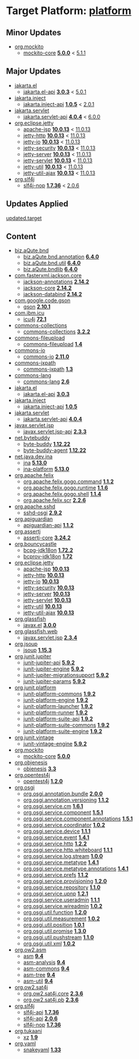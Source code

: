 # Target Platform: [platform](https://raw.githubusercontent.com/eclipse-platform/eclipse.platform.releng.aggregator/master/eclipse.platform.releng.prereqs.sdk/eclipse-sdk-prereqs.target)

## Minor Updates
 - [org.mockito](https://repo1.maven.org/maven2/org/mockito/)
    - [mockito-core](https://repo1.maven.org/maven2/org/mockito/mockito-core/) **[5.0.0](https://repo1.maven.org/maven2/org/mockito/mockito-core/5.0.0)** < [5.1.1](https://repo1.maven.org/maven2/org/mockito/mockito-core/5.1.1/)

## Major Updates
 - [jakarta.el](https://repo1.maven.org/maven2/jakarta/el/)
    - [jakarta.el-api](https://repo1.maven.org/maven2/jakarta/el/jakarta.el-api/) **[3.0.3](https://repo1.maven.org/maven2/jakarta/el/jakarta.el-api/3.0.3)** < [5.0.1](https://repo1.maven.org/maven2/jakarta/el/jakarta.el-api/5.0.1/)
 - [jakarta.inject](https://repo1.maven.org/maven2/jakarta/inject/)
    - [jakarta.inject-api](https://repo1.maven.org/maven2/jakarta/inject/jakarta.inject-api/) **[1.0.5](https://repo1.maven.org/maven2/jakarta/inject/jakarta.inject-api/1.0.5)** < [2.0.1](https://repo1.maven.org/maven2/jakarta/inject/jakarta.inject-api/2.0.1/)
 - [jakarta.servlet](https://repo1.maven.org/maven2/jakarta/servlet/)
    - [jakarta.servlet-api](https://repo1.maven.org/maven2/jakarta/servlet/jakarta.servlet-api/) **[4.0.4](https://repo1.maven.org/maven2/jakarta/servlet/jakarta.servlet-api/4.0.4)** < [6.0.0](https://repo1.maven.org/maven2/jakarta/servlet/jakarta.servlet-api/6.0.0/)
 - [org.eclipse.jetty](https://repo1.maven.org/maven2/org/eclipse/jetty/)
    - [apache-jsp](https://repo1.maven.org/maven2/org/eclipse/jetty/apache-jsp/) **[10.0.13](https://repo1.maven.org/maven2/org/eclipse/jetty/apache-jsp/10.0.13)** < [11.0.13](https://repo1.maven.org/maven2/org/eclipse/jetty/apache-jsp/11.0.13/)
    - [jetty-http](https://repo1.maven.org/maven2/org/eclipse/jetty/jetty-http/) **[10.0.13](https://repo1.maven.org/maven2/org/eclipse/jetty/jetty-http/10.0.13)** < [11.0.13](https://repo1.maven.org/maven2/org/eclipse/jetty/jetty-http/11.0.13/)
    - [jetty-io](https://repo1.maven.org/maven2/org/eclipse/jetty/jetty-io/) **[10.0.13](https://repo1.maven.org/maven2/org/eclipse/jetty/jetty-io/10.0.13)** < [11.0.13](https://repo1.maven.org/maven2/org/eclipse/jetty/jetty-io/11.0.13/)
    - [jetty-security](https://repo1.maven.org/maven2/org/eclipse/jetty/jetty-security/) **[10.0.13](https://repo1.maven.org/maven2/org/eclipse/jetty/jetty-security/10.0.13)** < [11.0.13](https://repo1.maven.org/maven2/org/eclipse/jetty/jetty-security/11.0.13/)
    - [jetty-server](https://repo1.maven.org/maven2/org/eclipse/jetty/jetty-server/) **[10.0.13](https://repo1.maven.org/maven2/org/eclipse/jetty/jetty-server/10.0.13)** < [11.0.13](https://repo1.maven.org/maven2/org/eclipse/jetty/jetty-server/11.0.13/)
    - [jetty-servlet](https://repo1.maven.org/maven2/org/eclipse/jetty/jetty-servlet/) **[10.0.13](https://repo1.maven.org/maven2/org/eclipse/jetty/jetty-servlet/10.0.13)** < [11.0.13](https://repo1.maven.org/maven2/org/eclipse/jetty/jetty-servlet/11.0.13/)
    - [jetty-util](https://repo1.maven.org/maven2/org/eclipse/jetty/jetty-util/) **[10.0.13](https://repo1.maven.org/maven2/org/eclipse/jetty/jetty-util/10.0.13)** < [11.0.13](https://repo1.maven.org/maven2/org/eclipse/jetty/jetty-util/11.0.13/)
    - [jetty-util-ajax](https://repo1.maven.org/maven2/org/eclipse/jetty/jetty-util-ajax/) **[10.0.13](https://repo1.maven.org/maven2/org/eclipse/jetty/jetty-util-ajax/10.0.13)** < [11.0.13](https://repo1.maven.org/maven2/org/eclipse/jetty/jetty-util-ajax/11.0.13/)
 - [org.slf4j](https://repo1.maven.org/maven2/org/slf4j/)
    - [slf4j-nop](https://repo1.maven.org/maven2/org/slf4j/slf4j-nop/) **[1.7.36](https://repo1.maven.org/maven2/org/slf4j/slf4j-nop/1.7.36)** < [2.0.6](https://repo1.maven.org/maven2/org/slf4j/slf4j-nop/2.0.6/)

## Updates Applied
[updated.target](updated.target)

## Content
 - [biz.aQute.bnd](https://repo1.maven.org/maven2/biz/aQute/bnd/)
    - [biz.aQute.bnd.annotation](https://repo1.maven.org/maven2/biz/aQute/bnd/biz.aQute.bnd.annotation/) **[6.4.0](https://repo1.maven.org/maven2/biz/aQute/bnd/biz.aQute.bnd.annotation/6.4.0)**
    - [biz.aQute.bnd.util](https://repo1.maven.org/maven2/biz/aQute/bnd/biz.aQute.bnd.util/) **[6.4.0](https://repo1.maven.org/maven2/biz/aQute/bnd/biz.aQute.bnd.util/6.4.0)**
    - [biz.aQute.bndlib](https://repo1.maven.org/maven2/biz/aQute/bnd/biz.aQute.bndlib/) **[6.4.0](https://repo1.maven.org/maven2/biz/aQute/bnd/biz.aQute.bndlib/6.4.0)**
 - [com.fasterxml.jackson.core](https://repo1.maven.org/maven2/com/fasterxml/jackson/core/)
    - [jackson-annotations](https://repo1.maven.org/maven2/com/fasterxml/jackson/core/jackson-annotations/) **[2.14.2](https://repo1.maven.org/maven2/com/fasterxml/jackson/core/jackson-annotations/2.14.2)**
    - [jackson-core](https://repo1.maven.org/maven2/com/fasterxml/jackson/core/jackson-core/) **[2.14.2](https://repo1.maven.org/maven2/com/fasterxml/jackson/core/jackson-core/2.14.2)**
    - [jackson-databind](https://repo1.maven.org/maven2/com/fasterxml/jackson/core/jackson-databind/) **[2.14.2](https://repo1.maven.org/maven2/com/fasterxml/jackson/core/jackson-databind/2.14.2)**
 - [com.google.code.gson](https://repo1.maven.org/maven2/com/google/code/gson/)
    - [gson](https://repo1.maven.org/maven2/com/google/code/gson/gson/) **[2.10.1](https://repo1.maven.org/maven2/com/google/code/gson/gson/2.10.1)**
 - [com.ibm.icu](https://repo1.maven.org/maven2/com/ibm/icu/)
    - [icu4j](https://repo1.maven.org/maven2/com/ibm/icu/icu4j/) **[72.1](https://repo1.maven.org/maven2/com/ibm/icu/icu4j/72.1)**
 - [commons-collections](https://repo1.maven.org/maven2/commons-collections/)
    - [commons-collections](https://repo1.maven.org/maven2/commons-collections/commons-collections/) **[3.2.2](https://repo1.maven.org/maven2/commons-collections/commons-collections/3.2.2)**
 - [commons-fileupload](https://repo1.maven.org/maven2/commons-fileupload/)
    - [commons-fileupload](https://repo1.maven.org/maven2/commons-fileupload/commons-fileupload/) **[1.4](https://repo1.maven.org/maven2/commons-fileupload/commons-fileupload/1.4)**
 - [commons-io](https://repo1.maven.org/maven2/commons-io/)
    - [commons-io](https://repo1.maven.org/maven2/commons-io/commons-io/) **[2.11.0](https://repo1.maven.org/maven2/commons-io/commons-io/2.11.0)**
 - [commons-jxpath](https://repo1.maven.org/maven2/commons-jxpath/)
    - [commons-jxpath](https://repo1.maven.org/maven2/commons-jxpath/commons-jxpath/) **[1.3](https://repo1.maven.org/maven2/commons-jxpath/commons-jxpath/1.3)**
 - [commons-lang](https://repo1.maven.org/maven2/commons-lang/)
    - [commons-lang](https://repo1.maven.org/maven2/commons-lang/commons-lang/) **[2.6](https://repo1.maven.org/maven2/commons-lang/commons-lang/2.6)**
 - [jakarta.el](https://repo1.maven.org/maven2/jakarta/el/)
    - [jakarta.el-api](https://repo1.maven.org/maven2/jakarta/el/jakarta.el-api/) **[3.0.3](https://repo1.maven.org/maven2/jakarta/el/jakarta.el-api/3.0.3)**
 - [jakarta.inject](https://repo1.maven.org/maven2/jakarta/inject/)
    - [jakarta.inject-api](https://repo1.maven.org/maven2/jakarta/inject/jakarta.inject-api/) **[1.0.5](https://repo1.maven.org/maven2/jakarta/inject/jakarta.inject-api/1.0.5)**
 - [jakarta.servlet](https://repo1.maven.org/maven2/jakarta/servlet/)
    - [jakarta.servlet-api](https://repo1.maven.org/maven2/jakarta/servlet/jakarta.servlet-api/) **[4.0.4](https://repo1.maven.org/maven2/jakarta/servlet/jakarta.servlet-api/4.0.4)**
 - [javax.servlet.jsp](https://repo1.maven.org/maven2/javax/servlet/jsp/)
    - [javax.servlet.jsp-api](https://repo1.maven.org/maven2/javax/servlet/jsp/javax.servlet.jsp-api/) **[2.3.3](https://repo1.maven.org/maven2/javax/servlet/jsp/javax.servlet.jsp-api/2.3.3)**
 - [net.bytebuddy](https://repo1.maven.org/maven2/net/bytebuddy/)
    - [byte-buddy](https://repo1.maven.org/maven2/net/bytebuddy/byte-buddy/) **[1.12.22](https://repo1.maven.org/maven2/net/bytebuddy/byte-buddy/1.12.22)**
    - [byte-buddy-agent](https://repo1.maven.org/maven2/net/bytebuddy/byte-buddy-agent/) **[1.12.22](https://repo1.maven.org/maven2/net/bytebuddy/byte-buddy-agent/1.12.22)**
 - [net.java.dev.jna](https://repo1.maven.org/maven2/net/java/dev/jna/)
    - [jna](https://repo1.maven.org/maven2/net/java/dev/jna/jna/) **[5.13.0](https://repo1.maven.org/maven2/net/java/dev/jna/jna/5.13.0)**
    - [jna-platform](https://repo1.maven.org/maven2/net/java/dev/jna/jna-platform/) **[5.13.0](https://repo1.maven.org/maven2/net/java/dev/jna/jna-platform/5.13.0)**
 - [org.apache.felix](https://repo1.maven.org/maven2/org/apache/felix/)
    - [org.apache.felix.gogo.command](https://repo1.maven.org/maven2/org/apache/felix/org.apache.felix.gogo.command/) **[1.1.2](https://repo1.maven.org/maven2/org/apache/felix/org.apache.felix.gogo.command/1.1.2)**
    - [org.apache.felix.gogo.runtime](https://repo1.maven.org/maven2/org/apache/felix/org.apache.felix.gogo.runtime/) **[1.1.6](https://repo1.maven.org/maven2/org/apache/felix/org.apache.felix.gogo.runtime/1.1.6)**
    - [org.apache.felix.gogo.shell](https://repo1.maven.org/maven2/org/apache/felix/org.apache.felix.gogo.shell/) **[1.1.4](https://repo1.maven.org/maven2/org/apache/felix/org.apache.felix.gogo.shell/1.1.4)**
    - [org.apache.felix.scr](https://repo1.maven.org/maven2/org/apache/felix/org.apache.felix.scr/) **[2.2.6](https://repo1.maven.org/maven2/org/apache/felix/org.apache.felix.scr/2.2.6)**
 - [org.apache.sshd](https://repo1.maven.org/maven2/org/apache/sshd/)
    - [sshd-osgi](https://repo1.maven.org/maven2/org/apache/sshd/sshd-osgi/) **[2.9.2](https://repo1.maven.org/maven2/org/apache/sshd/sshd-osgi/2.9.2)**
 - [org.apiguardian](https://repo1.maven.org/maven2/org/apiguardian/)
    - [apiguardian-api](https://repo1.maven.org/maven2/org/apiguardian/apiguardian-api/) **[1.1.2](https://repo1.maven.org/maven2/org/apiguardian/apiguardian-api/1.1.2)**
 - [org.assertj](https://repo1.maven.org/maven2/org/assertj/)
    - [assertj-core](https://repo1.maven.org/maven2/org/assertj/assertj-core/) **[3.24.2](https://repo1.maven.org/maven2/org/assertj/assertj-core/3.24.2)**
 - [org.bouncycastle](https://repo1.maven.org/maven2/org/bouncycastle/)
    - [bcpg-jdk18on](https://repo1.maven.org/maven2/org/bouncycastle/bcpg-jdk18on/) **[1.72.2](https://repo1.maven.org/maven2/org/bouncycastle/bcpg-jdk18on/1.72.2)**
    - [bcprov-jdk18on](https://repo1.maven.org/maven2/org/bouncycastle/bcprov-jdk18on/) **[1.72](https://repo1.maven.org/maven2/org/bouncycastle/bcprov-jdk18on/1.72)**
 - [org.eclipse.jetty](https://repo1.maven.org/maven2/org/eclipse/jetty/)
    - [apache-jsp](https://repo1.maven.org/maven2/org/eclipse/jetty/apache-jsp/) **[10.0.13](https://repo1.maven.org/maven2/org/eclipse/jetty/apache-jsp/10.0.13)**
    - [jetty-http](https://repo1.maven.org/maven2/org/eclipse/jetty/jetty-http/) **[10.0.13](https://repo1.maven.org/maven2/org/eclipse/jetty/jetty-http/10.0.13)**
    - [jetty-io](https://repo1.maven.org/maven2/org/eclipse/jetty/jetty-io/) **[10.0.13](https://repo1.maven.org/maven2/org/eclipse/jetty/jetty-io/10.0.13)**
    - [jetty-security](https://repo1.maven.org/maven2/org/eclipse/jetty/jetty-security/) **[10.0.13](https://repo1.maven.org/maven2/org/eclipse/jetty/jetty-security/10.0.13)**
    - [jetty-server](https://repo1.maven.org/maven2/org/eclipse/jetty/jetty-server/) **[10.0.13](https://repo1.maven.org/maven2/org/eclipse/jetty/jetty-server/10.0.13)**
    - [jetty-servlet](https://repo1.maven.org/maven2/org/eclipse/jetty/jetty-servlet/) **[10.0.13](https://repo1.maven.org/maven2/org/eclipse/jetty/jetty-servlet/10.0.13)**
    - [jetty-util](https://repo1.maven.org/maven2/org/eclipse/jetty/jetty-util/) **[10.0.13](https://repo1.maven.org/maven2/org/eclipse/jetty/jetty-util/10.0.13)**
    - [jetty-util-ajax](https://repo1.maven.org/maven2/org/eclipse/jetty/jetty-util-ajax/) **[10.0.13](https://repo1.maven.org/maven2/org/eclipse/jetty/jetty-util-ajax/10.0.13)**
 - [org.glassfish](https://repo1.maven.org/maven2/org/glassfish/)
    - [javax.el](https://repo1.maven.org/maven2/org/glassfish/javax.el/) **[3.0.0](https://repo1.maven.org/maven2/org/glassfish/javax.el/3.0.0)**
 - [org.glassfish.web](https://repo1.maven.org/maven2/org/glassfish/web/)
    - [javax.servlet.jsp](https://repo1.maven.org/maven2/org/glassfish/web/javax.servlet.jsp/) **[2.3.4](https://repo1.maven.org/maven2/org/glassfish/web/javax.servlet.jsp/2.3.4)**
 - [org.jsoup](https://repo1.maven.org/maven2/org/jsoup/)
    - [jsoup](https://repo1.maven.org/maven2/org/jsoup/jsoup/) **[1.15.3](https://repo1.maven.org/maven2/org/jsoup/jsoup/1.15.3)**
 - [org.junit.jupiter](https://repo1.maven.org/maven2/org/junit/jupiter/)
    - [junit-jupiter-api](https://repo1.maven.org/maven2/org/junit/jupiter/junit-jupiter-api/) **[5.9.2](https://repo1.maven.org/maven2/org/junit/jupiter/junit-jupiter-api/5.9.2)**
    - [junit-jupiter-engine](https://repo1.maven.org/maven2/org/junit/jupiter/junit-jupiter-engine/) **[5.9.2](https://repo1.maven.org/maven2/org/junit/jupiter/junit-jupiter-engine/5.9.2)**
    - [junit-jupiter-migrationsupport](https://repo1.maven.org/maven2/org/junit/jupiter/junit-jupiter-migrationsupport/) **[5.9.2](https://repo1.maven.org/maven2/org/junit/jupiter/junit-jupiter-migrationsupport/5.9.2)**
    - [junit-jupiter-params](https://repo1.maven.org/maven2/org/junit/jupiter/junit-jupiter-params/) **[5.9.2](https://repo1.maven.org/maven2/org/junit/jupiter/junit-jupiter-params/5.9.2)**
 - [org.junit.platform](https://repo1.maven.org/maven2/org/junit/platform/)
    - [junit-platform-commons](https://repo1.maven.org/maven2/org/junit/platform/junit-platform-commons/) **[1.9.2](https://repo1.maven.org/maven2/org/junit/platform/junit-platform-commons/1.9.2)**
    - [junit-platform-engine](https://repo1.maven.org/maven2/org/junit/platform/junit-platform-engine/) **[1.9.2](https://repo1.maven.org/maven2/org/junit/platform/junit-platform-engine/1.9.2)**
    - [junit-platform-launcher](https://repo1.maven.org/maven2/org/junit/platform/junit-platform-launcher/) **[1.9.2](https://repo1.maven.org/maven2/org/junit/platform/junit-platform-launcher/1.9.2)**
    - [junit-platform-runner](https://repo1.maven.org/maven2/org/junit/platform/junit-platform-runner/) **[1.9.2](https://repo1.maven.org/maven2/org/junit/platform/junit-platform-runner/1.9.2)**
    - [junit-platform-suite-api](https://repo1.maven.org/maven2/org/junit/platform/junit-platform-suite-api/) **[1.9.2](https://repo1.maven.org/maven2/org/junit/platform/junit-platform-suite-api/1.9.2)**
    - [junit-platform-suite-commons](https://repo1.maven.org/maven2/org/junit/platform/junit-platform-suite-commons/) **[1.9.2](https://repo1.maven.org/maven2/org/junit/platform/junit-platform-suite-commons/1.9.2)**
    - [junit-platform-suite-engine](https://repo1.maven.org/maven2/org/junit/platform/junit-platform-suite-engine/) **[1.9.2](https://repo1.maven.org/maven2/org/junit/platform/junit-platform-suite-engine/1.9.2)**
 - [org.junit.vintage](https://repo1.maven.org/maven2/org/junit/vintage/)
    - [junit-vintage-engine](https://repo1.maven.org/maven2/org/junit/vintage/junit-vintage-engine/) **[5.9.2](https://repo1.maven.org/maven2/org/junit/vintage/junit-vintage-engine/5.9.2)**
 - [org.mockito](https://repo1.maven.org/maven2/org/mockito/)
    - [mockito-core](https://repo1.maven.org/maven2/org/mockito/mockito-core/) **[5.0.0](https://repo1.maven.org/maven2/org/mockito/mockito-core/5.0.0)**
 - [org.objenesis](https://repo1.maven.org/maven2/org/objenesis/)
    - [objenesis](https://repo1.maven.org/maven2/org/objenesis/objenesis/) **[3.3](https://repo1.maven.org/maven2/org/objenesis/objenesis/3.3)**
 - [org.opentest4j](https://repo1.maven.org/maven2/org/opentest4j/)
    - [opentest4j](https://repo1.maven.org/maven2/org/opentest4j/opentest4j/) **[1.2.0](https://repo1.maven.org/maven2/org/opentest4j/opentest4j/1.2.0)**
 - [org.osgi](https://repo1.maven.org/maven2/org/osgi/)
    - [org.osgi.annotation.bundle](https://repo1.maven.org/maven2/org/osgi/org.osgi.annotation.bundle/) **[2.0.0](https://repo1.maven.org/maven2/org/osgi/org.osgi.annotation.bundle/2.0.0)**
    - [org.osgi.annotation.versioning](https://repo1.maven.org/maven2/org/osgi/org.osgi.annotation.versioning/) **[1.1.2](https://repo1.maven.org/maven2/org/osgi/org.osgi.annotation.versioning/1.1.2)**
    - [org.osgi.service.cm](https://repo1.maven.org/maven2/org/osgi/org.osgi.service.cm/) **[1.6.1](https://repo1.maven.org/maven2/org/osgi/org.osgi.service.cm/1.6.1)**
    - [org.osgi.service.component](https://repo1.maven.org/maven2/org/osgi/org.osgi.service.component/) **[1.5.1](https://repo1.maven.org/maven2/org/osgi/org.osgi.service.component/1.5.1)**
    - [org.osgi.service.component.annotations](https://repo1.maven.org/maven2/org/osgi/org.osgi.service.component.annotations/) **[1.5.1](https://repo1.maven.org/maven2/org/osgi/org.osgi.service.component.annotations/1.5.1)**
    - [org.osgi.service.coordinator](https://repo1.maven.org/maven2/org/osgi/org.osgi.service.coordinator/) **[1.0.2](https://repo1.maven.org/maven2/org/osgi/org.osgi.service.coordinator/1.0.2)**
    - [org.osgi.service.device](https://repo1.maven.org/maven2/org/osgi/org.osgi.service.device/) **[1.1.1](https://repo1.maven.org/maven2/org/osgi/org.osgi.service.device/1.1.1)**
    - [org.osgi.service.event](https://repo1.maven.org/maven2/org/osgi/org.osgi.service.event/) **[1.4.1](https://repo1.maven.org/maven2/org/osgi/org.osgi.service.event/1.4.1)**
    - [org.osgi.service.http](https://repo1.maven.org/maven2/org/osgi/org.osgi.service.http/) **[1.2.2](https://repo1.maven.org/maven2/org/osgi/org.osgi.service.http/1.2.2)**
    - [org.osgi.service.http.whiteboard](https://repo1.maven.org/maven2/org/osgi/org.osgi.service.http.whiteboard/) **[1.1.1](https://repo1.maven.org/maven2/org/osgi/org.osgi.service.http.whiteboard/1.1.1)**
    - [org.osgi.service.log.stream](https://repo1.maven.org/maven2/org/osgi/org.osgi.service.log.stream/) **[1.0.0](https://repo1.maven.org/maven2/org/osgi/org.osgi.service.log.stream/1.0.0)**
    - [org.osgi.service.metatype](https://repo1.maven.org/maven2/org/osgi/org.osgi.service.metatype/) **[1.4.1](https://repo1.maven.org/maven2/org/osgi/org.osgi.service.metatype/1.4.1)**
    - [org.osgi.service.metatype.annotations](https://repo1.maven.org/maven2/org/osgi/org.osgi.service.metatype.annotations/) **[1.4.1](https://repo1.maven.org/maven2/org/osgi/org.osgi.service.metatype.annotations/1.4.1)**
    - [org.osgi.service.prefs](https://repo1.maven.org/maven2/org/osgi/org.osgi.service.prefs/) **[1.1.2](https://repo1.maven.org/maven2/org/osgi/org.osgi.service.prefs/1.1.2)**
    - [org.osgi.service.provisioning](https://repo1.maven.org/maven2/org/osgi/org.osgi.service.provisioning/) **[1.2.0](https://repo1.maven.org/maven2/org/osgi/org.osgi.service.provisioning/1.2.0)**
    - [org.osgi.service.repository](https://repo1.maven.org/maven2/org/osgi/org.osgi.service.repository/) **[1.1.0](https://repo1.maven.org/maven2/org/osgi/org.osgi.service.repository/1.1.0)**
    - [org.osgi.service.upnp](https://repo1.maven.org/maven2/org/osgi/org.osgi.service.upnp/) **[1.2.1](https://repo1.maven.org/maven2/org/osgi/org.osgi.service.upnp/1.2.1)**
    - [org.osgi.service.useradmin](https://repo1.maven.org/maven2/org/osgi/org.osgi.service.useradmin/) **[1.1.1](https://repo1.maven.org/maven2/org/osgi/org.osgi.service.useradmin/1.1.1)**
    - [org.osgi.service.wireadmin](https://repo1.maven.org/maven2/org/osgi/org.osgi.service.wireadmin/) **[1.0.2](https://repo1.maven.org/maven2/org/osgi/org.osgi.service.wireadmin/1.0.2)**
    - [org.osgi.util.function](https://repo1.maven.org/maven2/org/osgi/org.osgi.util.function/) **[1.2.0](https://repo1.maven.org/maven2/org/osgi/org.osgi.util.function/1.2.0)**
    - [org.osgi.util.measurement](https://repo1.maven.org/maven2/org/osgi/org.osgi.util.measurement/) **[1.0.2](https://repo1.maven.org/maven2/org/osgi/org.osgi.util.measurement/1.0.2)**
    - [org.osgi.util.position](https://repo1.maven.org/maven2/org/osgi/org.osgi.util.position/) **[1.0.1](https://repo1.maven.org/maven2/org/osgi/org.osgi.util.position/1.0.1)**
    - [org.osgi.util.promise](https://repo1.maven.org/maven2/org/osgi/org.osgi.util.promise/) **[1.3.0](https://repo1.maven.org/maven2/org/osgi/org.osgi.util.promise/1.3.0)**
    - [org.osgi.util.pushstream](https://repo1.maven.org/maven2/org/osgi/org.osgi.util.pushstream/) **[1.1.0](https://repo1.maven.org/maven2/org/osgi/org.osgi.util.pushstream/1.1.0)**
    - [org.osgi.util.xml](https://repo1.maven.org/maven2/org/osgi/org.osgi.util.xml/) **[1.0.2](https://repo1.maven.org/maven2/org/osgi/org.osgi.util.xml/1.0.2)**
 - [org.ow2.asm](https://repo1.maven.org/maven2/org/ow2/asm/)
    - [asm](https://repo1.maven.org/maven2/org/ow2/asm/asm/) **[9.4](https://repo1.maven.org/maven2/org/ow2/asm/asm/9.4)**
    - [asm-analysis](https://repo1.maven.org/maven2/org/ow2/asm/asm-analysis/) **[9.4](https://repo1.maven.org/maven2/org/ow2/asm/asm-analysis/9.4)**
    - [asm-commons](https://repo1.maven.org/maven2/org/ow2/asm/asm-commons/) **[9.4](https://repo1.maven.org/maven2/org/ow2/asm/asm-commons/9.4)**
    - [asm-tree](https://repo1.maven.org/maven2/org/ow2/asm/asm-tree/) **[9.4](https://repo1.maven.org/maven2/org/ow2/asm/asm-tree/9.4)**
    - [asm-util](https://repo1.maven.org/maven2/org/ow2/asm/asm-util/) **[9.4](https://repo1.maven.org/maven2/org/ow2/asm/asm-util/9.4)**
 - [org.ow2.sat4j](https://repo1.maven.org/maven2/org/ow2/sat4j/)
    - [org.ow2.sat4j.core](https://repo1.maven.org/maven2/org/ow2/sat4j/org.ow2.sat4j.core/) **[2.3.6](https://repo1.maven.org/maven2/org/ow2/sat4j/org.ow2.sat4j.core/2.3.6)**
    - [org.ow2.sat4j.pb](https://repo1.maven.org/maven2/org/ow2/sat4j/org.ow2.sat4j.pb/) **[2.3.6](https://repo1.maven.org/maven2/org/ow2/sat4j/org.ow2.sat4j.pb/2.3.6)**
 - [org.slf4j](https://repo1.maven.org/maven2/org/slf4j/)
    - [slf4j-api](https://repo1.maven.org/maven2/org/slf4j/slf4j-api/) **[1.7.36](https://repo1.maven.org/maven2/org/slf4j/slf4j-api/1.7.36)**
    - [slf4j-api](https://repo1.maven.org/maven2/org/slf4j/slf4j-api/) **[2.0.6](https://repo1.maven.org/maven2/org/slf4j/slf4j-api/2.0.6)**
    - [slf4j-nop](https://repo1.maven.org/maven2/org/slf4j/slf4j-nop/) **[1.7.36](https://repo1.maven.org/maven2/org/slf4j/slf4j-nop/1.7.36)**
 - [org.tukaani](https://repo1.maven.org/maven2/org/tukaani/)
    - [xz](https://repo1.maven.org/maven2/org/tukaani/xz/) **[1.9](https://repo1.maven.org/maven2/org/tukaani/xz/1.9)**
 - [org.yaml](https://repo1.maven.org/maven2/org/yaml/)
    - [snakeyaml](https://repo1.maven.org/maven2/org/yaml/snakeyaml/) **[1.33](https://repo1.maven.org/maven2/org/yaml/snakeyaml/1.33)**
